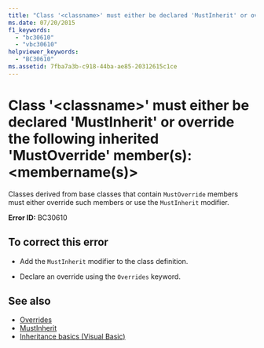 ```yaml
---
title: "Class '<classname>' must either be declared 'MustInherit' or override the following inherited 'MustOverride' member(s): <membername(s)>"
ms.date: 07/20/2015
f1_keywords: 
  - "bc30610"
  - "vbc30610"
helpviewer_keywords: 
  - "BC30610"
ms.assetid: 7fba7a3b-c918-44ba-ae85-20312615c1ce
---
```

# Class '\<classname>' must either be declared 'MustInherit' or override the following inherited 'MustOverride' member(s): \<membername(s)>
Classes derived from base classes that contain `MustOverride` members must either override such members or use the `MustInherit` modifier.  
  
 **Error ID:** BC30610  
  
## To correct this error  
  
-   Add the `MustInherit` modifier to the class definition.  
  
-   Declare an override using the `Overrides` keyword.  
  
## See also
- [Overrides](../../visual-basic/language-reference/modifiers/overrides.md)
- [MustInherit](../../visual-basic/language-reference/modifiers/mustinherit.md)
- [Inheritance basics (Visual Basic)](~/docs/visual-basic/programming-guide/language-features/objects-and-classes/inheritance-basics.md)
